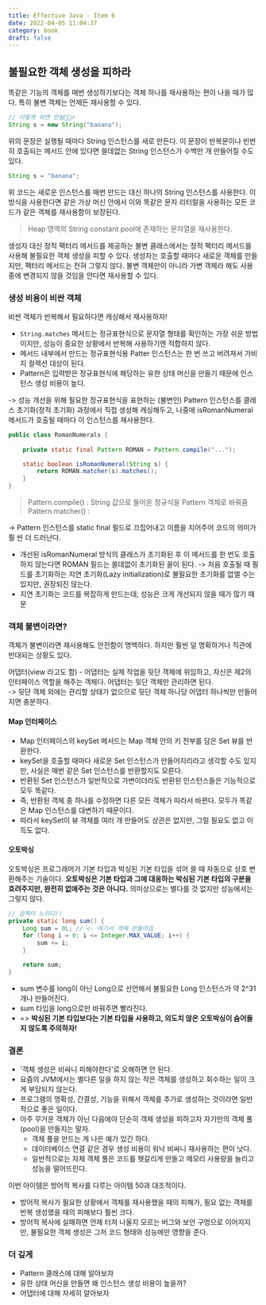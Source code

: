 ```yaml
---
title: Effective Java - Item 6
date: 2022-04-05 11:04:37
category: book
draft: false
---
```


## 불필요한 객체 생성을 피하라

똑같은 기능의 객체를 매번 생성하기보다는 객체 하나를 재사용하는 편이 나을 때가 많다. 특히 불변 객체는 언제든 재사용할 수 있다.

```java
// 이렇게 하면 안됨🙅🏻‍♂️
String s = new String("banana");
```

위의 문장은 실행될 때마다 String 인스턴스를 새로 만든다. 이 문장이 반복문이나 빈번히 호출되는 메서드 안에 있다면 쓸데없는 String 인스턴스가 수백만 개 만들어질 수도 있다.

```java
String s = "banana";
```

위 코드는 새로운 인스턴스를 매번 만드는 대신 하나의 String 인스턴스를 사용한다. 이 방식을 사용한다면 같은 가상 머신 안에서 이와 똑같은 문자 리터럴을 사용하는 모든 코드가 같은 객체를 재사용함이 보장된다.
> Heap 영역의 String constant pool에 존재하는 문자열을 재사용한다.

생성자 대신 정적 팩터리 메서드를 제공하는 불변 클래스에서는 정적 팩터리 메서드를 사용해 불필요한 객체 생성을 피할 수 있다. 생성자는 호출할 때마다 새로운 객체를 만들지만, 팩터리 메서드는 전혀 그렇지 않다. 불변 객체만이 아니라 가변 객체라 해도 사용 중에 변경되지 않을 것임을 안다면 재사용할 수 있다.


### 생성 비용이 비싼 객체

비싼 객체가 반복해서 필요하다면 캐싱해서 재사용하자!
- `String.matches` 메서드는 정규표현식으로 문자열 형태를 확인하는 가장 쉬운 방법이지만, 성능이 중요한 상황에서 반복해 사용하기엔 적합하지 않다.
- 메서드 내부에서 만드는 정규표현식용 Patter 인스턴스는 한 번 쓰고 버려져서 가비지 컬렉션 대상이 된다.
- Pattern은 입력받은 정규표현식에 해당하는 유한 상태 머신을 만들기 때문에 인스턴스 생성 비용이 높다.

-> 성능 개선을 위해 필요한 정규표현식을 표현하는 (불변인) Pattern 인스턴스를 클래스 초기화(정적 초기화) 과정에서 직접 생성해 캐싱해두고, 나중에 isRomanNumeral 메서드가 호출될 때마다 이 인스턴스를 재사용한다.
```java
public class RomanNumerals {
    
    private static final Pattern ROMAN = Pattern.compile("...");

    static boolean isRomanNumeral(String s) {
        return ROMAN.matcher(s).matches();
    }
}
```
> Pattern.compile() : String 값으로 들어온 정규식을 Pattern 객체로 바꿔줌  
> Pattern.matcher() : 

-> Pattern 인스턴스를 static final 필드로 끄집어내고 이름을 지어주어 코드의 의미가 훨 씬 더 드러난다.

- 개선된 isRomanNumeral 방식의 클래스가 초기화된 후 이 메서드를 한 번도 호출하지 않는다면 ROMAN 필드는 쓸데없이 초기화된 꼴이 된다. -> 처음 호출될 때 필드를 초기화하는 지연 초기화(Lazy initialization)로 불필요한 초기화를 없앨 수는 있지만, 권장되진 않는다.
- 지연 초기화는 코드를 복잡하게 만드는데, 성능은 크게 개선되지 않을 때가 많기 때문

### 객체 불변이라면?

객체가 불변이라면 재사용해도 안전함이 명백하다. 하지만 훨씬 덜 명확하거나 직관에 반대되는 상황도 있다.

어댑터(view 라고도 함) - 어댑터는 실제 작업을 뒷단 객체에 위임하고, 자신은 제2의 인터페이스 역할을 해주는 객체다. 어댑터는 뒷단 객체만 관리하면 된다.  
-> 뒷단 객체 외에는 관리할 상태가 없으므로 뒷단 객체 하나당 어댑터 하나씩만 만들어지면 충분하다.

#### Map 인터페이스
- Map 인터페이스의 keySet 메서드는 Map 객체 안의 키 전부를 담은 Set 뷰를 반환한다.
- keySet을 호출할 때마다 새로운 Set 인스턴스가 만들어지리라고 생각할 수도 있지만, 사실은 매번 같은 Set 인스턴스를 반환할지도 모른다. 
- 반환된 Set 인스턴스가 일반적으로 가변이더라도 반환된 인스턴스들은 기능적으로 모두 똑같다.
- 즉, 반환된 객체 중 하나를 수정하면 다른 모든 객체가 따라서 바뀐다. 모두가 똑같은 Map 인스턴스를 대변하기 때문이다.
- 따라서 keySet이 뷰 객체를 여러 개 만들어도 상관은 없지만, 그럴 필요도 없고 이득도 없다.

#### 오토박싱
오토박싱은 프로그래머가 기본 타입과 박싱된 기본 타입을 섞어 쓸 때 자동으로 상호 변환해주는 기술이다. **오토박싱은 기본 타입과 그에 대응하는 박싱된 기본 타입의 구분을 흐려주지만, 완전히 없애주는 것은 아니다.** 의미상으로는 별다를 것 없지만 성능에서는 그렇지 않다.

```java
// 끔찍이 느리다!!
private static long sum() {
    Long sum = 0L; // <- 여기서 객체 만들어짐
    for (long i = 0; i <= Integer.MAX_VALUE; i++) {
        sum += i;
    }

    return sum;
}
```

- sum 변수를 long이 아닌 Long으로 선언해서 불필요한 Long 인스턴스가 약 2^31개나 만들어진다.
- sum 타입을 long으로만 바꿔주면 빨라진다.
- => **박싱된 기본 타입보다는 기본 타입을 사용하고, 의도치 않은 오토박싱이 숨어들지 않도록 주의하자!**

### 결론

- '객체 생성은 비싸니 피해야한다'로 오해하면 안 된다.
- 요즘의 JVM에서는 별다른 일을 하지 않는 작은 객체를 생성하고 회수하는 일이 크게 부담되지 않는다.
- 프로그램의 명확성, 간결성, 기능을 위해서 객체를 추가로 생성하는 것이라면 일반적으로 좋은 일이다.
- 아주 무거운 객체가 아닌 다음에야 단순히 객체 생성을 피하고자 자기만의 객체 풀(pool)을 만들지는 말자.
  - 객체 풀을 만드는 게 나은 예가 있긴 하다. 
  - 데이터베이스 연결 같은 경우 생성 비용이 워낙 비싸니 재사용하는 편이 낫다.
  - 일반적으로는 자체 객체 풀은 코드를 헷갈리게 만들고 메모리 사용량을 늘리고 성능을 떨어뜨린다. 

이번 아이템은 방어적 복사를 다루는 아이템 50과 대조적이다.
-  방어적 복사가 필요한 상황에서 객체를 재사용했을 때의 피해가, 필요 없는 객체를 반복 생성했을 때의 피해보다 훨씬 크다.  
- 방어적 복사에 실패하면 언제 터져 나올지 모르는 버그와 보안 구멍으로 이어지지만, 불필요한 객체 생성은 그저 코드 형태와 성능에만 영향을 준다.


### 더 깊게

- Pattern 클래스에 대해 알아보자
- 유한 상태 머신을 만들면 왜 인스턴스 생성 비용이 높을까?
- 어댑터에 대해 자세히 알아보자